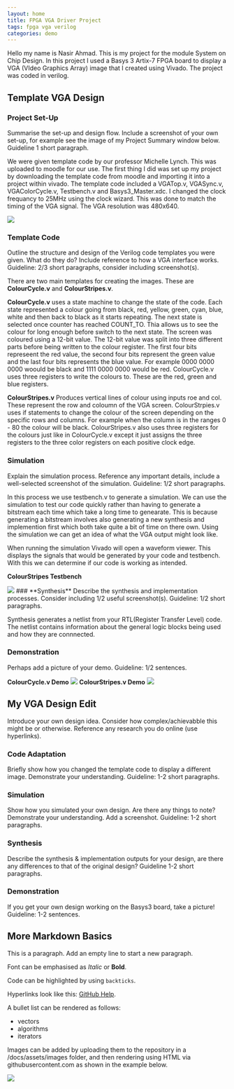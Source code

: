 ```yaml
---
layout: home
title: FPGA VGA Driver Project
tags: fpga vga verilog
categories: demo
---
```

Hello my name is Nasir Ahmad. This is my project for the module System on Chip Design. In this project I used a Basys 3 Artix-7 FPGA board to display a VGA (VIdeo Graphics Array) image that I created using Vivado. The project was coded in verilog.

## **Template VGA Design**
### **Project Set-Up**
Summarise the set-up and design flow. Include a screenshot of your own set-up, for example see the image of my Project Summary window below. Guideline 1 short paragraph.


We were given template code by our professor Michelle Lynch. This was uploaded to moodle for our use. The first thing I did was set up my project by downloading the template code from moodle and importing it into a project within vivado. The template code included a VGATop.v, VGASync.v, VGAColorCycle.v, Testbench.v and Basys3_Master.xdc. I changed the clock frequancy to 25MHz using the clock wizard. This was done to match the timing of the VGA signal. The VGA resolution was 480x640.


<img src="SoC-Images/Project Hierarchy.png">

### **Template Code**
Outline the structure and design of the Verilog code templates you were given. What do they do? Include reference to how a VGA interface works. Guideline: 2/3 short paragraphs, consider including screenshot(s).


There are two main templates for creating the images. These are **ColourCycle.v** and **ColourStripes.v**. 

**ColourCycle.v** uses a state machine to change the state of the code. Each state represented a colour going from black, red, yellow, green, cyan, blue, white and then back to black as it starts repeating. The next state is selected once counter has reached COUNT_TO. Thia allows us to see the colour for long enough before switch to the next state.  The screen was coloured using a 12-bit value. The 12-bit value was split into three different parts before being written to the colour register. The first four bits represeent the red value, the second four bits represent the green value and the last four bits represents the blue value. For example 0000 0000 0000 woould be black and 1111 0000 0000 would be red. ColourCycle.v uses three registers to write the colours to. These are the red, green and blue registers. 

**ColourStripes.v** Produces vertical lines of colour using inputs roe and col. These represent the row and coloumn of the VGA screen. ColourStrpies.v uses if statements to change the colour of the screen depending on the specific rows and columns. For example when the column is in the ranges 0 - 80 the colour will be black. ColourStripes.v also uses three registers for the colours just like in ColourCycle.v except it just assigns the three registers to the three color registers on each positive clock edge.
### **Simulation**
Explain the simulation process. Reference any important details, include a well-selected screenshot of the simulation. Guideline: 1/2 short paragraphs.

In this process we use testbench.v to generate a simulation. We can use the simulation to test our code quickly rather than having to generate a bitstream each time which take a long time to genearate. This is because generating a bitstream involves also generating a new synthesis and implemention first which both take quite a bit of time on there own. Using the simulation we can get an idea of what the VGA output might look like. 

When running the simulation Vivado will open a waveform viewer. This displays the signals that would be generated by your code and testbench. With this we can determine if our code is working as intended.

**ColourStripes Testbench**


<img src="SoC-Images/ColourStripes_Testbench.png">
### **Synthesis**
Describe the synthesis and implementation processes. Consider including 1/2 useful screenshot(s). Guideline: 1/2 short paragraphs.

Synthesis generates a netlist from your RTL(Register Transfer Level) code. The netlist contains information about the general logic blocks being used and how they are connnected.
### **Demonstration**
Perhaps add a picture of your demo. Guideline: 1/2 sentences.


**ColourCycle.v Demo**
<img src="PXL_20241111_160449527.MP.jpg">
**ColourStripes.v Demo** 
<img src="SoC-Images/ColourStripesDemo.jpeg">

## **My VGA Design Edit**
Introduce your own design idea. Consider how complex/achievabble this might be or otherwise. Reference any research you do online (use hyperlinks).
### **Code Adaptation**
Briefly show how you changed the template code to display a different image. Demonstrate your understanding. Guideline: 1-2 short paragraphs.
### **Simulation**
Show how you simulated your own design. Are there any things to note? Demonstrate your understanding. Add a screenshot. Guideline: 1-2 short paragraphs.
### **Synthesis**
Describe the synthesis & implementation outputs for your design, are there any differences to that of the original design? Guideline 1-2 short paragraphs.
### **Demonstration**
If you get your own design working on the Basys3 board, take a picture! Guideline: 1-2 sentences.

## **More Markdown Basics**
This is a paragraph. Add an empty line to start a new paragraph.

Font can be emphasised as *Italic* or **Bold**.

Code can be highlighted by using `backticks`.

Hyperlinks look like this: [GitHub Help](https://help.github.com/).

A bullet list can be rendered as follows:
- vectors
- algorithms
- iterators

Images can be added by uploading them to the repository in a /docs/assets/images folder, and then rendering using HTML via githubusercontent.com as shown in the example below.

<img src="https://raw.githubusercontent.com/melgineer/fpga-vga-verilog/main/docs/assets/images/VGAPrjSrcs.png">
